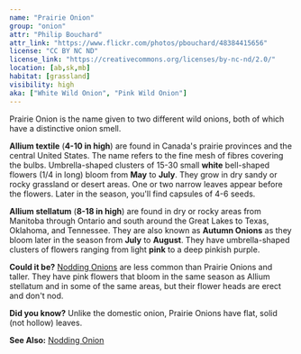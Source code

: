 ```yaml
---
name: "Prairie Onion"
group: "onion"
attr: "Philip Bouchard"
attr_link: "https://www.flickr.com/photos/pbouchard/48384415656"
license: "CC BY NC ND"
license_link: "https://creativecommons.org/licenses/by-nc-nd/2.0/"
location: [ab,sk,mb]
habitat: [grassland]
visibility: high
aka: ["White Wild Onion", "Pink Wild Onion"]
---
```

Prairie Onion is the name given to two different wild onions, both of which have a distinctive onion smell. 

**Allium textile** (**4-10 in high**) are found in Canada's prairie provinces and the central United States. The name refers to the fine mesh of fibres covering the bulbs. Umbrella-shaped clusters of 15-30 small **white**  bell-shaped flowers (1/4 in long) bloom from **May** to **July**. They grow in dry sandy or rocky grassland or desert areas. One or two narrow leaves appear before the flowers. Later in the season, you'll find capsules of 4-6 seeds. 

**Allium stellatum** (**8-18 in high**) are found in dry or rocky areas from Manitoba through Ontario and south around the Great Lakes to Texas, Oklahoma, and Tennessee. They are also known as **Autumn Onions** as they bloom later in the season from **July** to **August**. They have umbrella-shaped clusters of flowers ranging from light **pink** to a deep pinkish purple.

**Could it be?** [Nodding Onions](/plants/nodonion/) are less common than Prairie Onions and taller. They have pink flowers that bloom in the same season as Allium stellatum and in some of the same areas, but their flower heads are erect and don't nod.

**Did you know?** Unlike the domestic onion, Prairie Onions have flat, solid (not hollow) leaves.

<!-- generated, do not edit -->
**See Also:**
[Nodding Onion](/plants/nodonion/)
